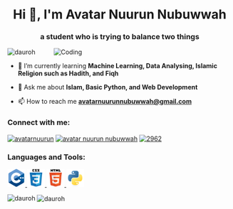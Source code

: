 <h1 align="center">Hi 👋, I'm Avatar Nuurun Nubuwwah</h1>
<h3 align="center">a student who is trying to balance two things</h3>
<img align="right" alt="Coding" width="400" src="https://i.redd.it/b5epmdzoy9l81.jpg">


<p align="left"> <img src="https://komarev.com/ghpvc/?username=dauroh&label=Profile%20views&color=0e75b6&style=flat" alt="dauroh" /> </p>

- 🌱 I’m currently learning **Machine Learning, Data Analysing, Islamic Religion such as Hadith, and Fiqh**

- 💬 Ask me about **Islam, Basic Python, and Web Development**

- 📫 How to reach me **avatarnuurunnubuwwah@gmail.com**

<h3 align="left">Connect with me:</h3>
<p align="left">
<a href="https://instagram.com/avatarnuurun" target="blank"><img align="center" src="https://raw.githubusercontent.com/rahuldkjain/github-profile-readme-generator/master/src/images/icons/Social/instagram.svg" alt="avatarnuurun" height="30" width="40" /></a>
<a href="https://www.youtube.com/c/avatarnuurunnubuwwah1357" target="blank"><img align="center" src="https://raw.githubusercontent.com/rahuldkjain/github-profile-readme-generator/master/src/images/icons/Social/youtube.svg" alt="avatar nuurun nubuwwah" height="30" width="40" /></a>
<a href="https://discord.gg/2Rnq8NfrYH" target="blank"><img align="center" src="https://raw.githubusercontent.com/rahuldkjain/github-profile-readme-generator/master/src/images/icons/Social/discord.svg" alt="2962" height="30" width="40" /></a>
</p>

<h3 align="left">Languages and Tools:</h3>
<p align="left"> <a href="https://www.w3schools.com/cpp/" target="_blank" rel="noreferrer"> <img src="https://raw.githubusercontent.com/devicons/devicon/master/icons/cplusplus/cplusplus-original.svg" alt="cplusplus" width="40" height="40"/> </a> <a href="https://www.w3schools.com/css/" target="_blank" rel="noreferrer"> <img src="https://raw.githubusercontent.com/devicons/devicon/master/icons/css3/css3-original-wordmark.svg" alt="css3" width="40" height="40"/> </a> <a href="https://www.w3.org/html/" target="_blank" rel="noreferrer"> <img src="https://raw.githubusercontent.com/devicons/devicon/master/icons/html5/html5-original-wordmark.svg" alt="html5" width="40" height="40"/> </a> <a href="https://www.python.org" target="_blank" rel="noreferrer"> <img src="https://raw.githubusercontent.com/devicons/devicon/master/icons/python/python-original.svg" alt="python" width="40" height="40"/> </a> </p>

<p><img align="left" src="https://github-readme-stats.vercel.app/api/top-langs?username=dauroh&show_icons=true&locale=en&layout=compact" alt="dauroh" /></p>

<p>&nbsp;<img align="center" src="https://github-readme-stats.vercel.app/api?username=dauroh&show_icons=true&locale=en" alt="dauroh" /></p>
